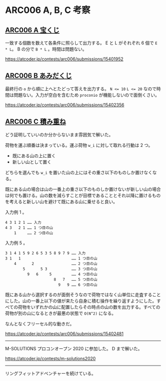 # ARC006 A, B, C 考察

## [ARC006 A 宝くじ](https://atcoder.jp/contests/arc006/tasks/arc006_1)

一致する個数を数えて各条件に照らして出力する。 E と L がそれぞれ 6 個で `E * L`。 B の分で `B * L` 。時間は問題ない。

<https://atcoder.jp/contests/arc006/submissions/15401952>

## [ARC006 B あみだくじ](https://atcoder.jp/contests/arc006/tasks/arc006_2)

最終行の `o` から順に上へとたどって答えを出力する。 `N <= 10` `L <= 20` なので時間は問題ない。入力が空白を含むため `proconio` が機能しないので面倒くさい。

<https://atcoder.jp/contests/arc006/submissions/15402356>

## [ARC006 C 積み重ね](https://atcoder.jp/contests/arc006/tasks/arc006_3)

どう証明していいのか分からないまま雰囲気で解いた。

荷物を運ぶ順番は決まっている。運ぶ荷物 `w_i` に対して取れる行動は 2 つ。

- 既にある山の上に置く
- 新しい山として置く

どちらを選んでも `w_i` を置いた山の上にはその重さ以下のものしか置けなくなる。

既にある山の場合は山の一番上の重さ以下のものしか置けないが新しい山の場合は何でも置ける。山の数を減らすことが目標であることとそれ以降に置けるものを考えると新しい山を避けて既にある山に乗せると良い。

入力例 1 。

```text
4 3 1 2 1 …… 入力
4 3   2 1 …… 1 つ目の山
    1     …… 2 つ目の山
```

入力例 5 。

```text
3 1 4 1 5 9 2 6 5 3 5 8 9 7 9 …… 入力
3 1   1                       …… 1 つ目の山
    4       2                 …… 2 つ目の山
        5       5 3           …… 3 つ目の山
          9   6     5         …… 4 つ目の山
                      8   7   …… 5 つ目の山
                        9   9 …… 6 つ目の山
```

既にある山から選択するのが面倒そうなので荷物ではなく山単位に走査することにした。山の一番上以下の値が来たら自身に積む操作を繰り返すようにした。すべての荷物をいずれかの山に配置したらその時点の山の数を出力する。すべての荷物が別の山になるときが最悪の状態で `O(N^2)` になる。

なんとなくフリーセル的な動きだ。

<https://atcoder.jp/contests/arc006/submissions/15402481>

---

M-SOLUTIONS プロコンオープン 2020 に参加した。 D まで解いた。

<https://atcoder.jp/contests/m-solutions2020>

---

リングフィットアドベンチャーを続けている。
